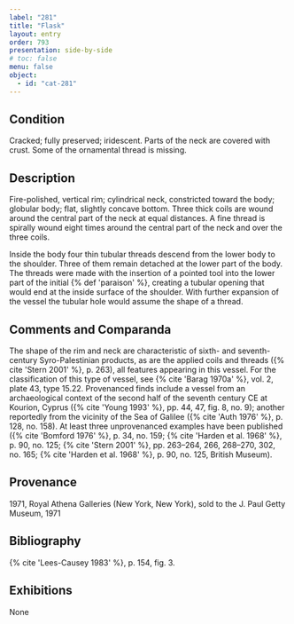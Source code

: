 ```yaml
---
label: "281"
title: "Flask"
layout: entry
order: 793
presentation: side-by-side
# toc: false
menu: false
object:
  - id: "cat-281"
---
```


## Condition

Cracked; fully preserved; iridescent. Parts of the neck are covered with crust. Some of the ornamental thread is missing.

## Description

Fire-polished, vertical rim; cylindrical neck, constricted toward the body; globular body; flat, slightly concave bottom. Three thick coils are wound around the central part of the neck at equal distances. A fine thread is spirally wound eight times around the central part of the neck and over the three coils.

Inside the body four thin tubular threads descend from the lower body to the shoulder. Three of them remain detached at the lower part of the body. The threads were made with the insertion of a pointed tool into the lower part of the initial {% def 'paraison' %}, creating a tubular opening that would end at the inside surface of the shoulder. With further expansion of the vessel the tubular hole would assume the shape of a thread.

## Comments and Comparanda

The shape of the rim and neck are characteristic of sixth- and seventh-century Syro-Palestinian products, as are the applied coils and threads ({% cite 'Stern 2001' %}, p. 263), all features appearing in this vessel. For the classification of this type of vessel, see {% cite 'Barag 1970a' %}, vol. 2, plate 43, type 15.22. Provenanced finds include a vessel from an archaeological context of the second half of the seventh century CE at Kourion, Cyprus ({% cite 'Young 1993' %}, pp. 44, 47, fig. 8, no. 9); another reportedly from the vicinity of the Sea of Galilee ({% cite 'Auth 1976' %}, p. 128, no. 158). At least three unprovenanced examples have been published ({% cite 'Bomford 1976' %}, p. 34, no. 159; {% cite 'Harden et al. 1968' %}, p. 90, no. 125; {% cite 'Stern 2001' %}, pp. 263–264, 266, 268–270, 302, no. 165; {% cite 'Harden et al. 1968' %}, p. 90, no. 125, British Museum).

## Provenance

1971, Royal Athena Galleries (New York, New York), sold to the J. Paul Getty Museum, 1971

## Bibliography

{% cite 'Lees-Causey 1983' %}, p. 154, fig. 3.

## Exhibitions

None